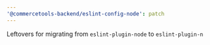 ```yaml
---
'@commercetools-backend/eslint-config-node': patch
---
```


Leftovers for migrating from `eslint-plugin-node` to `eslint-plugin-n`
